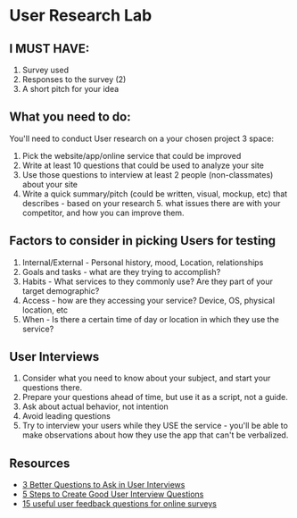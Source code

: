 # User Research Lab

## I MUST HAVE:

1. Survey used
2. Responses to the survey (2)
3. A short pitch for your idea

## What you need to do:

You'll need to conduct User research on a your chosen project 3 space:

1. Pick the website/app/online service that could be improved
2. Write at least 10 questions that could be used to analyze your site
3. Use those questions to interview at least 2 people (non-classmates) about your site
4. Write a quick summary/pitch (could be written, visual, mockup, etc) that describes - based on your research 5. what issues there are with your competitor, and how you can improve them.

## Factors to consider in picking Users for testing

1. Internal/External - Personal history, mood, Location, relationships
2. Goals and tasks - what are they trying to accomplish?
3. Habits - What services to they commonly use? Are they part of your target demographic?
4. Access - how are they accessing your service? Device, OS, physical location, etc
5. When - Is there a certain time of day or location in which they use the service?

## User Interviews

1. Consider what you need to know about your subject, and start your questions there.
2. Prepare your questions ahead of time, but use it as a script, not a guide.
3. Ask about actual behavior, not intention
4. Avoid leading questions
5. Try to interview your users while they USE the service - you'll be able to make observations about how they use the app that can't be verbalized.

## Resources

- [3 Better Questions to Ask in User Interviews](https://medium.com/user-research/never-ask-what-they-want-3-better-questions-to-ask-in-user-interviews-aeddd2a2101e#.289y3afv0)
- [5 Steps to Create Good User Interview Questions](https://medium.com/interactive-mind/5-steps-to-create-good-user-interview-questions-by-metacole-a-comprehensive-guide-8a591b0e2162#.jb19n5mgi)
- [15 useful user feedback questions for online surveys](http://www.uxforthemasses.com/online-survey-questions/)
